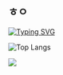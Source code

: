 ## ㅎㅇ
[![Typing SVG](https://readme-typing-svg.demolab.com/?lines=안녕+하세요+테스트+중...;Second+line+of+text)](https://git.io/typing-svg)

![Top Langs](https://github-readme-stats.vercel.app/api/top-langs/?username=anuraghazra&layout=compact)

<img src="https://img.shields.io/badge/react-20232a.svg?style=for-the-badge&logo=react&logoColor=61DAFB" />
